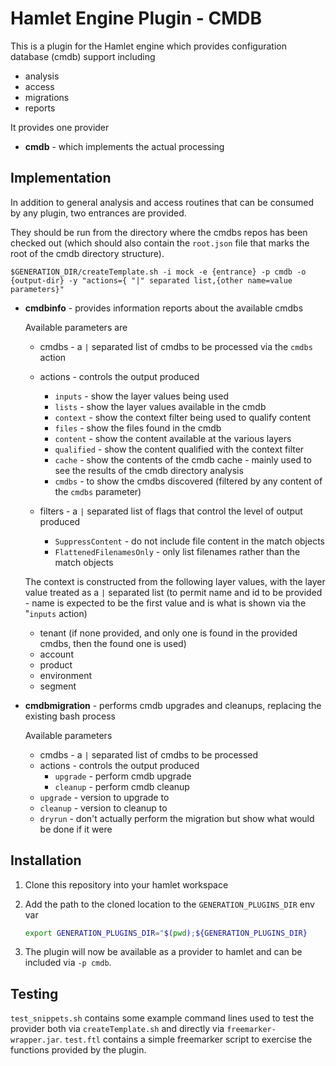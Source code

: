 # Hamlet Engine Plugin - CMDB

This is a plugin for the Hamlet engine which provides configuration database (cmdb) support including
- analysis
- access
- migrations
- reports

It provides one provider

- **cmdb** - which implements the actual processing


## Implementation

In addition to general analysis and access routines that can be consumed by any plugin, two entrances are provided.

They should be run from the directory where the cmdbs repos has been checked out (which should also contain the `root.json` file that marks the root of the cmdb directory structure).

```$GENERATION_DIR/createTemplate.sh -i mock -e {entrance} -p cmdb -o {output-dir} -y "actions={ "|" separated list,{other name=value parameters}"```

- **cmdbinfo** - provides information reports about the available cmdbs

  Available parameters are
  - cmdbs - a `|` separated list of cmdbs to be processed via the `cmdbs` action
  - actions - controls the output produced
    - `inputs` - show the layer values being used
    - `lists` - show the layer values available in the cmdb
    - `context` - show the context filter being used to qualify content
    - `files` - show the files found in the cmdb
    - `content` - show the content available at the various layers
    - `qualified` - show the content qualified with the context filter
    - `cache` - show the contents of the cmdb cache - mainly used to see the results of the cmdb directory analysis
    - `cmdbs` - to show the cmdbs discovered (filtered by any content of the `cmdbs` parameter)

  - filters - a `|` separated list of flags that control the level of output produced
    - `SuppressContent` - do not include file content in the match objects
    - `FlattenedFilenamesOnly` - only list filenames rather than the match objects

  The context is constructed from the following layer values, with the layer value treated as a `|` separated list (to permit name and id to be provided - name is expected to be the first value and
  is what is shown via the "`inputs` action)
  - tenant (if none provided, and only one is found in the provided cmdbs, then the found one is used)
  - account
  - product
  - environment
  - segment

- **cmdbmigration** - performs cmdb upgrades and cleanups, replacing the existing bash process

  Available parameters
  - cmdbs - a `|` separated list of cmdbs to be processed
  - actions - controls the output produced
    - `upgrade` - perform cmdb upgrade
    - `cleanup` - perform cmdb cleanup
  - `upgrade` - version to upgrade to
  - `cleanup` - version to cleanup to
  - `dryrun` - don't actually perform the migration but show what would be done if it were

## Installation

1. Clone this repository into your hamlet workspace
2. Add the path to the cloned location to the `GENERATION_PLUGINS_DIR` env var

    ```bash
    export GENERATION_PLUGINS_DIR="$(pwd);${GENERATION_PLUGINS_DIR}
    ```

3. The plugin will now be available as a provider to hamlet and can be included via `-p cmdb`.

## Testing

`test_snippets.sh` contains some example command lines used to test the provider both via `createTemplate.sh` and directly via `freemarker-wrapper.jar`. `test.ftl` contains a simple freemarker script to exercise the functions provided by the plugin.